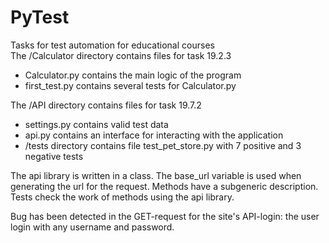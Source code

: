 # PyTest
Tasks for test automation for educational courses  
The /Calculator directory contains files for task 19.2.3
<ul>
<li>Calculator.py contains the main logic of the program</li>
<li>first_test.py contains several tests for Calculator.py</li>
</ul> 
The /API directory contains files for task 19.7.2
<ul>
<li>settings.py contains valid test data</li>
<li>api.py contains an interface for interacting with the application</li>
<li>/tests directory contains file test_pet_store.py with 7 positive and 3 negative tests</li>
</ul> 
The api library is written in a class. The base_url variable is used when generating the url for the request.
Methods have a subgeneric description.
Tests check the work of methods using the api library.

Bug has been detected in the GET-request for the site's API-login: the user login with any username and password.
